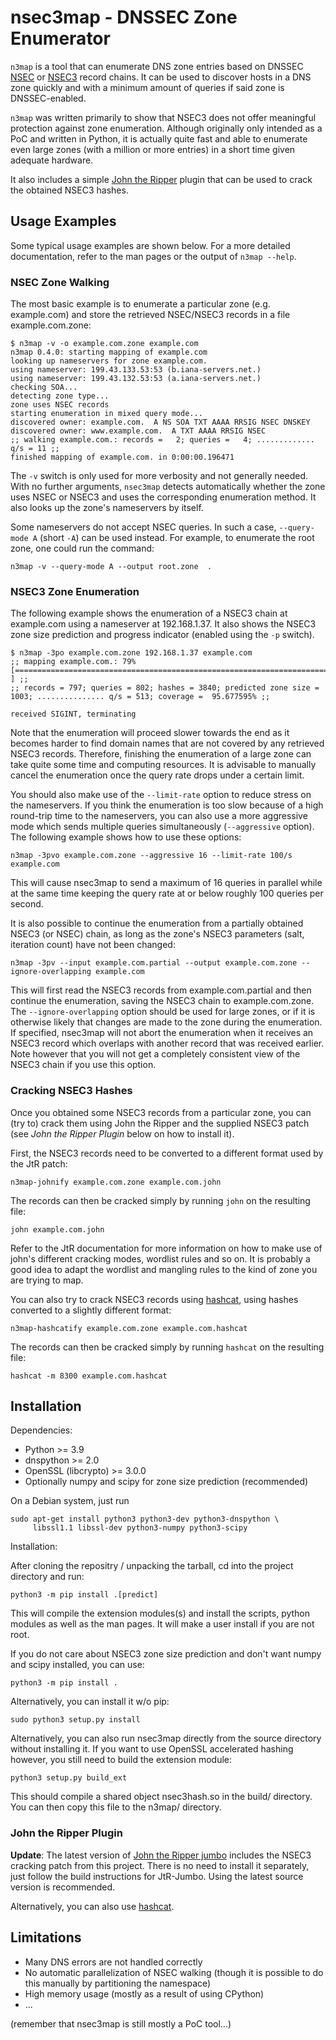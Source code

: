 nsec3map - DNSSEC Zone Enumerator
=================================

`n3map` is a tool that can enumerate DNS zone entries based on DNSSEC
[NSEC][NSEC] or [NSEC3][NSEC3] record chains.  It can be used to discover hosts
in a DNS zone quickly and with a minimum amount of queries if said zone is
DNSSEC-enabled.

`n3map` was written primarily to show that NSEC3 does not offer meaningful
protection against zone enumeration.
Although originally only intended as a PoC and written in Python, it is
actually quite fast and able to enumerate even large zones (with a million or
more entries) in a short time given adequate hardware.

It also includes a simple [John the Ripper][JtR] plugin that can be used to crack the
obtained NSEC3 hashes.

Usage Examples
--------------

Some typical usage examples are shown below. For a more detailed documentation,
refer to the man pages or the output of `n3map --help`.

### NSEC Zone Walking

The most basic example is to enumerate a particular zone (e.g. example.com) and
store the retrieved NSEC/NSEC3 records in a file example.com.zone:

	$ n3map -v -o example.com.zone example.com
	n3map 0.4.0: starting mapping of example.com
	looking up nameservers for zone example.com.
	using nameserver: 199.43.133.53:53 (b.iana-servers.net.)
	using nameserver: 199.43.132.53:53 (a.iana-servers.net.)
	checking SOA...
	detecting zone type...
	zone uses NSEC records
	starting enumeration in mixed query mode...
	discovered owner: example.com.	A NS SOA TXT AAAA RRSIG NSEC DNSKEY
	discovered owner: www.example.com.	A TXT AAAA RRSIG NSEC
	;; walking example.com.: records =   2; queries =   4; ............. q/s = 11 ;;
	finished mapping of example.com. in 0:00:00.196471

The `-v` switch is only used for more verbosity and not generally needed. With
no further arguments, `nsec3map` detects automatically whether the zone uses
NSEC or NSEC3 and uses the corresponding enumeration method. It also looks up
the zone's nameservers by itself.

Some nameservers do not accept NSEC queries. In such a case, `--query-mode A`
(short `-A`) can be used instead. For example, to enumerate the root zone, one
could run the command:

	n3map -v --query-mode A --output root.zone  .

### NSEC3 Zone Enumeration

The following example shows the enumeration of a NSEC3 chain at example.com
using a nameserver at 192.168.1.37. It also shows the NSEC3 zone size
prediction and progress indicator (enabled using the `-p` switch).

	$ n3map -3po example.com.zone 192.168.1.37 example.com
	;; mapping example.com.: 79% [===========================================================================                   ] ;;
	;; records = 797; queries = 802; hashes = 3840; predicted zone size = 1003; ............... q/s = 513; coverage =  95.677595% ;;
	
	received SIGINT, terminating

Note that the enumeration will proceed slower towards the end as it becomes
harder to find domain names that are not covered by any retrieved NSEC3
records. Therefore, finishing the enumeration of a large zone can take quite
some time and computing resources. It is advisable to manually cancel the
enumeration once the query rate drops under a certain limit.

You should also make use of the `--limit-rate` option to reduce stress on the
nameservers. If you think the enumeration is too slow because of a high
round-trip time to the nameservers, you can also use a more aggressive mode
which sends multiple queries simultaneously (`--aggressive` option). The
following example shows how to use these options:

	n3map -3pvo example.com.zone --aggressive 16 --limit-rate 100/s example.com

This will cause nsec3map to send a maximum of 16 queries in parallel while at
the same time keeping the query rate at or below roughly 100 queries per
second.

It is also possible to continue the enumeration from a partially obtained NSEC3
(or NSEC) chain, as long as the zone's NSEC3 parameters (salt, iteration count)
have not been changed:

	n3map -3pv --input example.com.partial --output example.com.zone --ignore-overlapping example.com

This will first read the NSEC3 records from example.com.partial and then
continue the enumeration, saving the NSEC3 chain to example.com.zone.
The `--ignore-overlapping` option should be used for large zones, or if it is
otherwise likely that changes are made to the zone during the enumeration.  If
specified, nsec3map will not abort the enumeration when it receives an NSEC3
record which overlaps with another record that was received earlier. Note
however that you will not get a completely consistent view of the NSEC3 chain
if you use this option.

### Cracking NSEC3 Hashes

Once you obtained some NSEC3 records from a particular zone, you can (try to)
crack them using John the Ripper and the supplied NSEC3 patch (see *John the
Ripper Plugin* below on how to install it).

First, the NSEC3 records need to be converted to a different format used by the
JtR patch:

	n3map-johnify example.com.zone example.com.john

The records can then be cracked simply by running  `john` on the resulting file:

	john example.com.john

Refer to the JtR documentation for more information on how to make use of
john's different cracking modes, wordlist rules and so on. It is probably a
good idea to adapt the wordlist and mangling rules to the kind of zone you are
trying to map.

You can also try to crack NSEC3 records using [hashcat][hashcat],
using hashes converted to a slightly different format:

	n3map-hashcatify example.com.zone example.com.hashcat

The records can then be cracked simply by running `hashcat` on the resulting file:

	hashcat -m 8300 example.com.hashcat



Installation
------------

Dependencies:

  * Python >= 3.9
  * dnspython >= 2.0
  * OpenSSL (libcrypto) >= 3.0.0
  * Optionally numpy and scipy for zone size prediction (recommended)

On a Debian system, just run

	sudo apt-get install python3 python3-dev python3-dnspython \
		 libssl1.1 libssl-dev python3-numpy python3-scipy

Installation:

After cloning the repositry / unpacking the tarball, cd into the project
directory and run:

	python3 -m pip install .[predict]

This will compile the extension modules(s) and install the scripts, python
modules as well as the man pages.
It will make a user install if you are not root.

If you do not care about NSEC3 zone size prediction and don't want
numpy and scipy installed, you can use:

	python3 -m pip install .

Alternatively, you can install it w/o pip:

	sudo python3 setup.py install

Alternatively, you can also run nsec3map directly from the source directory
without installing it.
If you want to use OpenSSL accelerated
hashing however, you still need to build the extension module:

	python3 setup.py build_ext

This should compile a shared object nsec3hash.so in the build/ directory. You
can then copy this file to the n3map/ directory.


### John the Ripper Plugin

**Update**: The latest version of [John the Ripper jumbo][JtR] includes the NSEC3
cracking patch from this project. There is no need to install it separately,
just follow the build instructions for JtR-Jumbo. Using the latest source
version is recommended.

Alternatively, you can also use [hashcat][hashcat].

Limitations
-----------

* Many DNS errors are not handled correctly
* No automatic parallelization of NSEC walking (though it is possible to do this manually by partitioning the namespace)
* High memory usage (mostly as a result of using CPython)
* ...

(remember that nsec3map is still mostly a PoC tool...)

[NSEC]: http://www.ietf.org/rfc/rfc4034.txt "Resource Records for the DNS Security Extensions"
[NSEC3]: http://www.ietf.org/rfc/rfc5155.txt "DNS Security (DNSSEC) Hashed Authenticated Denial of Existence"
[JtR]: https://github.com/openwall/john "John the Ripper (Jumbo)"
[hashcat]: https://hashcat.net/hashcat/ "hashcat"
